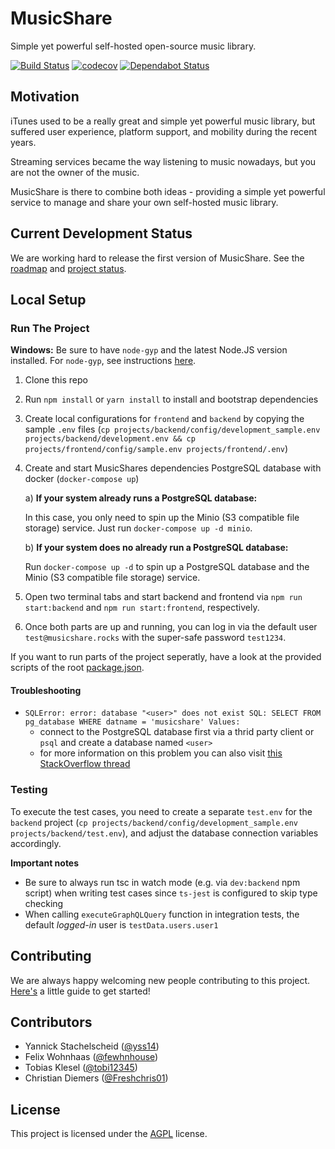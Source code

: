 # MusicShare

Simple yet powerful self-hosted open-source music library.

[![Build Status](https://travis-ci.com/yss14/musicshare.svg?branch=master)](https://travis-ci.com/yss14/musicshare)
[![codecov](https://codecov.io/gh/yss14/musicshare/branch/master/graph/badge.svg)](https://codecov.io/gh/yss14/musicshare)
[![Dependabot Status](https://api.dependabot.com/badges/status?host=github&repo=yss14/musicshare)](https://dependabot.com)

## Motivation

iTunes used to be a really great and simple yet powerful music library, but suffered user experience, platform support, and mobility during the recent years.

Streaming services became the way listening to music nowadays, but you are not the owner of the music.

MusicShare is there to combine both ideas - providing a simple yet powerful service to manage and share your own self-hosted music library.

## Current Development Status

We are working hard to release the first version of MusicShare. See the [roadmap](https://github.com/yss14/musicshare/wiki/Roadmap) and [project status](https://github.com/yss14/musicshare/projects).

## Local Setup

### Run The Project

**Windows:** Be sure to have `node-gyp` and the latest Node.JS version installed. For `node-gyp`, see instructions [here](https://github.com/nodejs/node-gyp#installation).

1. Clone this repo
2. Run `npm install` or `yarn install` to install and bootstrap dependencies
3. Create local configurations for `frontend` and `backend` by copying the sample `.env` files (`cp projects/backend/config/development_sample.env projects/backend/development.env && cp projects/frontend/config/sample.env projects/frontend/.env`)
4. Create and start MusicShares dependencies PostgreSQL database with docker (`docker-compose up`)

   a) **If your system already runs a PostgreSQL database:**

   In this case, you only need to spin up the Minio (S3 compatible file storage) service. Just run `docker-compose up -d minio`.

   b) **If your system does no already run a PostgreSQL database:**

   Run `docker-compose up -d` to spin up a PostgreSQL database and the Minio (S3 compatible file storage) service.

5. Open two terminal tabs and start backend and frontend via `npm run start:backend` and `npm run start:frontend`, respectively.
6. Once both parts are up and running, you can log in via the default user `test@musicshare.rocks` with the super-safe password `test1234`.

If you want to run parts of the project seperatly, have a look at the provided scripts of the root [package.json](package.json).

#### Troubleshooting

- `SQLError: error: database "<user>" does not exist SQL: SELECT FROM pg_database WHERE datname = 'musicshare' Values:`
  - connect to the PostgreSQL database first via a thrid party client or `psql` and create a database named `<user>`
  - for more information on this problem you can also visit [this StackOverflow thread](https://stackoverflow.com/questions/17633422/psql-fatal-database-user-does-not-exist)

### Testing

To execute the test cases, you need to create a separate `test.env` for the `backend`
project (`cp projects/backend/config/development_sample.env projects/backend/test.env`),
and adjust the database connection variables accordingly.

**Important notes**

- Be sure to always run tsc in watch mode (e.g. via `dev:backend` npm script) when writing test cases since `ts-jest` is configured to skip type checking
- When calling `executeGraphQLQuery` function in integration tests, the default _logged-in_ user is `testData.users.user1`

## Contributing

We are always happy welcoming new people contributing to this project. [Here's](https://github.com/yss14/musicshare/wiki/Contributing) a little guide to get started!

## Contributors

- Yannick Stachelscheid ([@yss14](https://github.com/yss14))
- Felix Wohnhaas ([@fewhnhouse](https://github.com/fewhnhouse))
- Tobias Klesel ([@tobi12345](https://github.com/tobi12345))
- Christian Diemers ([@Freshchris01](https://github.com/Freshchris01))

## License

This project is licensed under the [AGPL](LICENSE) license.
